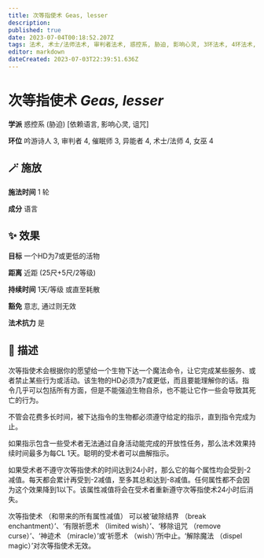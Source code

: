 ```yaml
---
title: 次等指使术 Geas, lesser
description: 
published: true
date: 2023-07-04T00:18:52.207Z
tags: 法术, 术士/法师法术, 审判者法术, 惑控系, 胁迫, 影响心灵, 3环法术, 4环法术, 女巫法术, 吟游诗人法术, 异能者法术, 催眠师法术, 诅咒, 依赖语言
editor: markdown
dateCreated: 2023-07-03T22:39:51.636Z
---
```


# **次等指使术** *Geas, lesser*

**学派** 惑控系 (胁迫) \[依赖语言, 影响心灵, 诅咒\] 

**环位** 吟游诗人 3, 审判者 4, 催眠师 3, 异能者 4, 术士/法师 4, 女巫 4

## 🪄 施放

**施法时间** 1 轮

**成分** 语言

## ✨ 效果 

**目标** 一个HD为7或更低的活物 

**距离** 近距 (25尺+5尺/2等级)  

**持续时间** 1天/等级 或直至耗散 

**豁免** 意志, 通过则无效

**法术抗力** 是

## 📖 描述

次等指使术会根据你的愿望给一个生物下达一个魔法命令，让它完成某些服务、或者禁止某些行为或活动。该生物的HD必须为7或更低，而且要能理解你的话。指令几乎可以包括所有方面，但是不能强迫生物自杀，也不能让它作一些会导致其死亡的行为。

不管会花费多长时间，被下达指令的生物都必须遵守给定的指示，直到指令完成为止。

如果指示包含一些受术者无法通过自身活动能完成的开放性任务，那么法术效果持续时间最多为每CL 1天。聪明的受术者可以曲解指示。

如果受术者不遵守次等指使术的时间达到24小时，那么它的每个属性均会受到-2减值。每天都会累计再受到-2减值，至多其总和达到-8减值。任何属性都不会因为这个效果降到1以下。该属性减值将会在受术者重新遵守次等指使术24小时后消失。

次等指使术 （和带来的所有属性减值） 可以被‘破除结界 （break enchantment）’、‘有限祈愿术 （limited wish）’、‘移除诅咒 （remove curse）’、‘神迹术 （miracle）’或‘祈愿术 （wish）’所中止。‘解除魔法 （dispel magic）’对次等指使术无效。
    